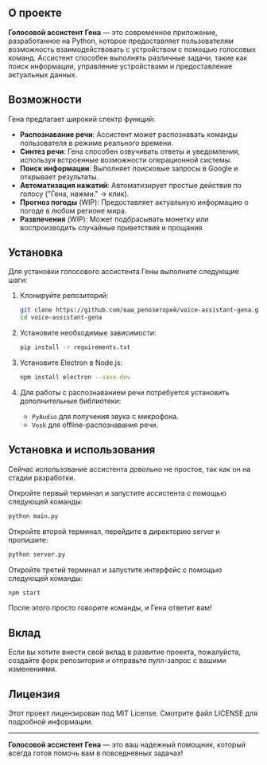 ## О проекте

**Голосовой ассистент Гена** — это современное приложение, разработанное на Python, которое предоставляет пользователям возможность взаимодействовать с устройством с помощью голосовых команд. Ассистент способен выполнять различные задачи, такие как поиск информации, управление устройствами и предоставление актуальных данных.

## Возможности

Гена предлагает широкий спектр функций:

- **Распознавание речи**: Ассистент может распознавать команды пользователя в режиме реального времени.
- **Синтез речи**: Гена способен озвучивать ответы и уведомления, используя встроенные возможности операционной системы.
- **Поиск информации**: Выполняет поисковые запросы в Google и открывает результаты.
- **Автоматизация нажатий**: Автоматизирует простые действия по голосу ("Гена, нажми." -> клик).
- **Прогноз погоды** (WIP): Предоставляет актуальную информацию о погоде в любом регионе мира.
- **Развлечения** (WIP): Может подбрасывать монетку или воспроизводить случайные приветствия и прощания.

## Установка

Для установки голосового ассистента Гены выполните следующие шаги:

1. Клонируйте репозиторий:
   ```bash
   git clone https://github.com/ваш_репозиторий/voice-assistant-gena.git
   cd voice-assistant-gena
   ```

2. Установите необходимые зависимости:
   ```bash
   pip install -r requirements.txt
   ```
   
3. Установите Electron в Node.js:
   ```bash
   npm install electron --save-dev
   ```

3. Для работы с распознаванием речи потребуется установить дополнительные библиотеки:
   - `PyAudio` для получения звука с микрофона.
   - `Vosk` для offline-распознавания речи.

## Установка и использования

Сейчас использование ассистента довольно не простое, так как он на стадии разработки.


Откройте первый терминал и запустите ассистента с помощью следующей команды:
```bash
python main.py
```
Откройте второй терминал, перейдите в директорию server и пропишите:
```bash
python server.py
```
Откройте третий терминал и запустите интерфейс с помощью следующей команды:
```bash
npm start
```

После этого просто говорите команды, и Гена ответит вам!

## Вклад

Если вы хотите внести свой вклад в развитие проекта, пожалуйста, создайте форк репозитория и отправьте пулл-запрос с вашими изменениями.

## Лицензия

Этот проект лицензирован под MIT License. Смотрите файл LICENSE для подробной информации.

---

**Голосовой ассистент Гена** — это ваш надежный помощник, который всегда готов помочь вам в повседневных задачах!